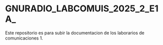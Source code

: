 # GNURADIO_LABCOMUIS_2025_2_E1A_
Este repositorio es para subir la documentacion de los laborarios de comunicaciones 1.
